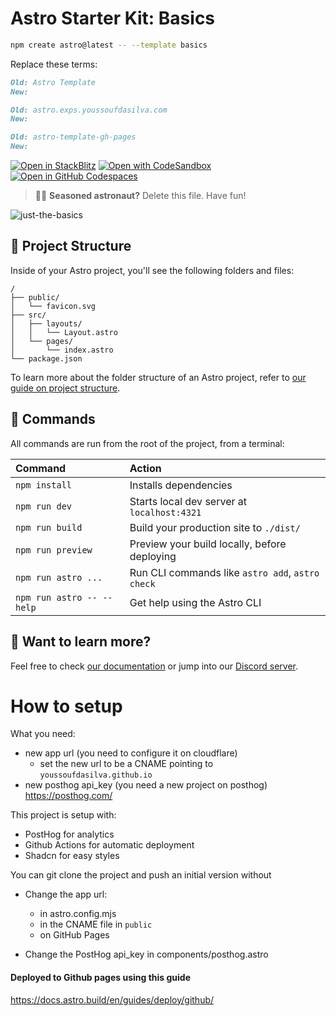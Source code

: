 # Astro Starter Kit: Basics

```sh
npm create astro@latest -- --template basics
```

Replace these terms:

```md
Old: Astro Template
New: 
```

```md
Old: astro.exps.youssoufdasilva.com
New: 
```

```md
Old: astro-template-gh-pages
New: 
```

[![Open in StackBlitz](https://developer.stackblitz.com/img/open_in_stackblitz.svg)](https://stackblitz.com/github/withastro/astro/tree/latest/examples/basics)
[![Open with CodeSandbox](https://assets.codesandbox.io/github/button-edit-lime.svg)](https://codesandbox.io/p/sandbox/github/withastro/astro/tree/latest/examples/basics)
[![Open in GitHub Codespaces](https://github.com/codespaces/badge.svg)](https://codespaces.new/withastro/astro?devcontainer_path=.devcontainer/basics/devcontainer.json)

> 🧑‍🚀 **Seasoned astronaut?** Delete this file. Have fun!

![just-the-basics](https://github.com/withastro/astro/assets/2244813/a0a5533c-a856-4198-8470-2d67b1d7c554)

## 🚀 Project Structure

Inside of your Astro project, you'll see the following folders and files:

```text
/
├── public/
│   └── favicon.svg
├── src/
│   ├── layouts/
│   │   └── Layout.astro
│   └── pages/
│       └── index.astro
└── package.json
```

To learn more about the folder structure of an Astro project, refer to [our guide on project structure](https://docs.astro.build/en/basics/project-structure/).

## 🧞 Commands

All commands are run from the root of the project, from a terminal:

| Command                   | Action                                           |
| :------------------------ | :----------------------------------------------- |
| `npm install`             | Installs dependencies                            |
| `npm run dev`             | Starts local dev server at `localhost:4321`      |
| `npm run build`           | Build your production site to `./dist/`          |
| `npm run preview`         | Preview your build locally, before deploying     |
| `npm run astro ...`       | Run CLI commands like `astro add`, `astro check` |
| `npm run astro -- --help` | Get help using the Astro CLI                     |

## 👀 Want to learn more?

Feel free to check [our documentation](https://docs.astro.build) or jump into our [Discord server](https://astro.build/chat).

# How to setup

What you need:

- new app url (you need to configure it on cloudflare)
  - set the new url to be a CNAME pointing to `youssoufdasilva.github.io`
- new posthog api_key (you need a new project on posthog)
  https://posthog.com/

This project is setup with:

- PostHog for analytics
- Github Actions for automatic deployment
- Shadcn for easy styles

You can git clone the project and push an initial version without

- Change the app url:

  - in astro.config.mjs
  - in the CNAME file in `public`
  - on GitHub Pages

- Change the PostHog api_key in components/posthog.astro

#### Deployed to Github pages using this guide

https://docs.astro.build/en/guides/deploy/github/
